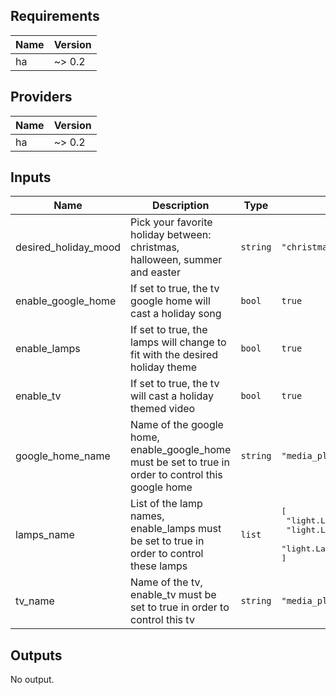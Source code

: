 ## Requirements

| Name | Version |
|------|---------|
| ha | ~> 0.2 |

## Providers

| Name | Version |
|------|---------|
| ha | ~> 0.2 |

## Inputs

| Name | Description | Type | Default | Required |
|------|-------------|------|---------|:--------:|
| desired\_holiday\_mood | Pick your favorite holiday between: christmas, halloween, summer and easter | `string` | `"christmas"` | no |
| enable\_google\_home | If set to true, the tv google home will cast a holiday song | `bool` | `true` | no |
| enable\_lamps | If set to true, the lamps will change to fit with the desired holiday theme | `bool` | `true` | no |
| enable\_tv | If set to true, the tv will cast a holiday themed video | `bool` | `true` | no |
| google\_home\_name | Name of the google home, enable\_google\_home must be set to true in order to control this google home | `string` | `"media_player.esclave_gentil"` | no |
| lamps\_name | List of the lamp names, enable\_lamps must be set to true in order to control these lamps | `list` | <pre>[<br>  "light.Lampe_TV",<br>  "light.Lampe_Cuisine",<br>  "light.Lampe_Salon"<br>]</pre> | no |
| tv\_name | Name of the tv, enable\_tv must be set to true in order to control this tv | `string` | `"media_player.android_tv"` | no |

## Outputs

No output.

